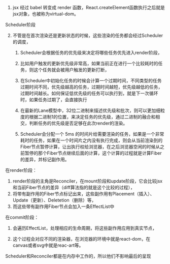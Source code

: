 1. jsx 经过 babel 转变成 render 函数，React.createElement函数执行之后就是jsx对象，也被称为virtual-dom。


Scheduler阶段

2. 不管是在首次渲染还是更新状态的时候，这些渲染的任务都会经过Scheduler的调度，
   1. Scheduler会根据任务的优先级来决定将哪些任务优先进入render阶段，

   2. 比如用户触发的更新优先级非常高，如果当前正在进行一个比较耗时的任务，则这个任务就会被用户触发的更新打断，

   3. 在Scheduler中初始化任务的时候会计算一个过期时间，不同类型的任务过期时间不同，优先级越高的任务，过期时间越短，优先级越低的任务，过期时间越长。如何保证低优先级的任务可以执行到，就是下一次循环时，如果任务过期了，会直接执行


   4. 在最新的Lane模型中，32位二进制来描述优先级和批次，则可以更加细粒度的根据二进制1的位置，来决定任务的优先级，通过二进制的融合和相交，判断任务的优先级是否足够在此次render的渲染。

   5. Scheduler会分配一个 5ms 的时间片给需要渲染的任务，如果是一个非常耗时的任务，如果在一个时间片之内没有执行完成，则会从当前渲染到的Fiber节点暂停计算，让出执行权给浏览器，在之后浏览器空闲的时候从之前暂停的那个Fiber节点继续后面的计算，这个计算的过程就是计算Fiber的差异，并标记副作用。


在render阶段：

1. render阶段的主角是Reconciler，在mount阶段和update阶段，它会比较jsx和当前Fiber节点的差异（diff算法指的就是这个比较的过程），
2. 将带有副作用的Fiber节点标记出来，这些副作用有Placement（插入）、Update（更新）、Deletetion（删除）等，
3. 而这些带有副作用Fiber节点会加入一条EffectList中


在commit阶段：

1. 会遍历EffectList，处理相应的生命周期，将这些副作用应用到真实节点，

2. 这个过程会对应不同的渲染器，在浏览器的环境中就是react-dom，在canvas或者svg中就是reac-art等。



Scheduler和Reconciler都是在内存中工作的，所以他们不影响最后的呈现



